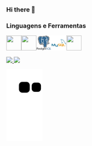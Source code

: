 ### Hi there 👋

<!--
**jxvictor/jxvictor** is a ✨ _special_ ✨ repository because its `README.md` (this file) appears on your GitHub profile.

Here are some ideas to get you started:

- 🔭 I’m currently working on ...
- 🌱 I’m currently learning ...
- 👯 I’m looking to collaborate on ...
- 🤔 I’m looking for help with ...
- 💬 Ask me about ...
- 📫 How to reach me: ...
- 😄 Pronouns: ...
- ⚡ Fun fact: ...
-->
### Linguagens e Ferramentas
<img src="https://cdn.jsdelivr.net/gh/devicons/devicon/icons/java/java-original.svg" width="40" height="40"/><img src="https://www.vectorlogo.zone/logos/springio/springio-icon.svg" width="40" height="40"/><img src="https://raw.githubusercontent.com/devicons/devicon/master/icons/postgresql/postgresql-original-wordmark.svg" width="40" height="40"/><img src="https://raw.githubusercontent.com/devicons/devicon/master/icons/mysql/mysql-original-wordmark.svg" width="40" height="40"/><img src="https://angular.io/assets/images/logos/angular/angular.svg" width="40" height="40"/>

<div>
<a href="https://github.com/jxvictor">
<img height="180em" src="https://github-readme-stats.vercel.app/api/top-langs/?username=jxvictor&layout=compact&langs_count=7&theme=dracula"/>
<img height="180em" src="https://github-readme-stats.vercel.app/api?username=jxvictor&show_icons=true&theme=dracula&include_all_commits=true&count_private=true"/>
</div>
  
![snake gif](https://github.com/jxvictor/jxvictor/blob/output/github-contribution-grid-snake.svg)
